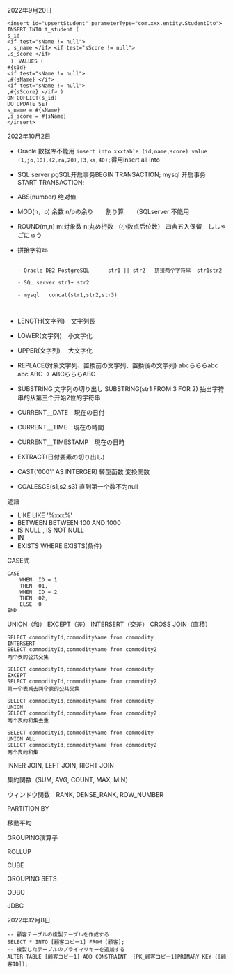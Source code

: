 2022年9月20日

```
<insert id="upsertStudent" parameterType="com.xxx.entity.StudentDto"> 
INSERT INTO t_student ( 
s_id 
<if test="sName != null"> 
, s_name </if> <if test="sScore != null"> 
,s_score </if>
 )　VALUES ( 
#{sId} 
<if test="sName != null"> 
,#{sName} </if> 
<if test="sName != null"> 
,#{sScore} </if> ) 
ON COFLICT(s_id) 
DO UPDATE SET 
s_name = #{sName} 
,s_score = #{sName} 
</insert>
```

2022年10月2日

- Oracle 数据库不能用 `insert into xxxtable (id,name,score) value (1,jo,10),(2,ra,20),(3,ka,40);`得用insert all into 

- SQL server pgSQL开启事务BEGIN TRANSACTION; mysql 开启事务 START TRANSACTION;

- ABS(number)   绝对值

- MOD(n，p) 余数 n/pの余り　　割り算　　（SQLserver 不能用

- ROUND(m,n)  m:対象数 n:丸め桁数 （小数点后位数） 四舍五入保留　ししゃごにゅう

- 拼接字符串

  ```
  
  - Oracle DB2 PostgreSQL      str1 || str2   拼接两个字符串  str1str2
  
  - SQL server str1+ str2 
  
  - mysql   concat(str1,str2,str3)
  
    
  ```

- LENGTH(文字列)　文字列長
- LOWER(文字列)　小文字化
- UPPER(文字列) 　大文字化
- REPLACE(対象文字列、置換前の文字列、置換後の文字列)   abcらららabc    abc   ABC  ->     ABCらららABC
- SUBSTRING 文字列の切り出し SUBSTRING(str1 FROM 3 FOR 2)   抽出字符串的从第三个开始2位的字符串
- CURRENT＿DATE　現在の日付
- CURRENT＿TIME　現在の時間
- CURRENT＿TIMESTAMP　現在の日時
- EXTRACT(日付要素の切り出し)
- CAST('0001' AS INTERGER) 转型函数  変換関数
- COALESCE(s1,s2,s3) 直到第一个数不为null

述語

- LIKE               LIKE '%xxx%'
- BETWEEN     BETWEEN 100 AND 1000
- IS NULL ,  IS NOT NULL
- IN 
- EXISTS          WHERE EXISTS(条件)

CASE式

```
CASE
	WHEN  ID = 1
	THEN  01,
	WHEN  ID = 2
	THEN  02,
	ELSE  0
END

```

UNION（和） EXCEPT（差） INTERSERT（交差） CROSS JOIN（直積）

```
SELECT commodityId,commodityName from commodity
INTERSERT
SELECT commodityId,commodityName from commodity2
两个表的公共交集

SELECT commodityId,commodityName from commodity
EXCEPT
SELECT commodityId,commodityName from commodity2
第一个表减去两个表的公共交集

SELECT commodityId,commodityName from commodity
UNION
SELECT commodityId,commodityName from commodity2
两个表的和集去重

SELECT commodityId,commodityName from commodity
UNION ALL
SELECT commodityId,commodityName from commodity2
两个表的和集
```

INNER JOIN, LEFT JOIN, RIGHT JOIN

集約関数（SUM, AVG, COUNT, MAX, MIN）

ウィンドウ関数　RANK, DENSE_RANK, ROW_NUMBER

PARTITION BY

移動平均

GROUPING演算子

ROLLUP

CUBE

GROUPING SETS

ODBC

JDBC

2022年12月8日

```
-- 顧客テーブルの複製テーブルを作成する
SELECT * INTO [顧客コピー1] FROM [顧客];
-- 複製したテーブルのプライマリキーを追加する
ALTER TABLE [顧客コピー1] ADD CONSTRAINT  [PK_顧客コピー1]PRIMARY KEY ([顧客ID]);
```

